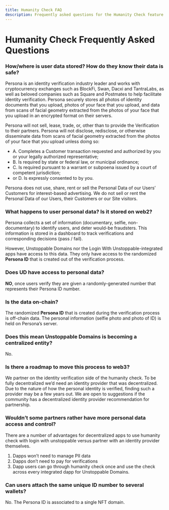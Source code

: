 ```yaml
---
title: Humanity Check FAQ
description: Frequently asked questions for the Humanity Check feature of the Login With Unstoppable service.
---
```


# Humanity Check Frequently Asked Questions

### How/where is user data stored? How do they know their data is safe? 

Persona is an identity verification industry leader and works with cryptocurrency exchanges such as BlockFi, Swan, Dacxi and TantraLabs, as well as beloved companies such as Square and Postmates to help facilitate identity verification. Persona securely stores all photos of identity documents that you upload, photos of your face that you upload, and data from scans of facial geometry extracted from the photos of your face that you upload in an encrypted format on their servers.

Persona will not sell, lease, trade, or, other than to provide the Verification to their partners.  Persona will not disclose, redisclose, or otherwise disseminate data from scans of facial geometry extracted from the photos of your face that you upload unless doing so: 

* A. Completes a Customer transaction requested and authorized by you or your legally authorized representative;
* B. Is required by state or federal law, or municipal ordinance;
* C. Is required pursuant to a warrant or subpoena issued by a court of competent jurisdiction; 
* or D. Is expressly consented to by you.

Persona does not use, share, rent or sell the Personal Data of our Users’ Customers for interest-based advertising. We do not sell or rent the Personal Data of our Users, their Customers or our Site visitors.

### What happens to user personal data? Is it stored on web2? 

Persona collects a set of information (documentary, selfie, non-documentary) to identify users, and deter would-be fraudsters. This information is stored in a dashboard to track verifications and corresponding decisions (pass / fail).

However, Unstoppable Domains nor the Login With Unstoppable-integrated apps have access to this data. They only have access to the randomized **Persona ID** that is created out of the verification process.

### Does UD have access to personal data? 

**NO**, once users verify they are given a randomly-generated number that represents their Persona ID number.  

### Is the data on-chain?

The randomized **Persona ID** that is created during the verification process is off-chain data. The personal information (selfie photo and photo of ID) is held on Persona’s server.

### Does this mean Unstoppable Domains is becoming a centralized entity? 

No.

### Is there a roadmap to move this process to web3? 

We partner on the identity verification side of the humanity check. To be fully decentralized we’d need an identity provider that was decentralized. Due to the nature of how the personal identity is verified, finding such a provider may be a few years out. We are open to suggestions if the community has a decentralized identity provider recommendation for partnership.

### Wouldn’t some partners rather have more personal data access and control? 

There are a number of advantages for decentralized apps to use humanity check with login with unstoppable versus partner with an identity provider themselves.

1. Dapps won’t need to manage PII data 
2. Dapps don’t need to pay for verifications 
3. Dapp users can go through humanity check once and use the check across every integrated dapp for Unstoppable Domains.

### Can users attach the same unique ID number to several wallets? 

No. The Persona ID is associated to a single NFT domain.
